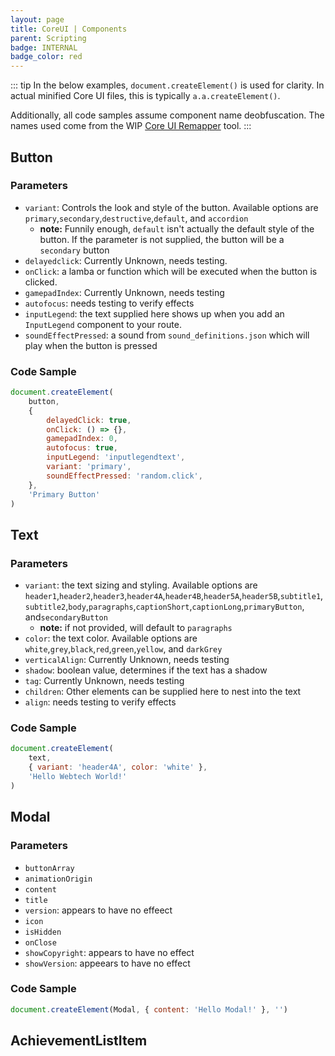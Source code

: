 ```yaml
---
layout: page
title: CoreUI | Components
parent: Scripting
badge: INTERNAL
badge_color: red
---
```


::: tip
In the below examples, `document.createElement()` is used for clarity. In actual minified Core UI files, this is typically `a.a.createElement()`.

Additionally, all code samples assume component name deobfuscation. The names used come from the WIP [Core UI Remapper]() tool.
:::

## Button

### Parameters

-   `variant`: Controls the look and style of the button. Available options are `primary`,`secondary`,`destructive`,`default`, and `accordion`
    -   **note:** Funnily enough, `default` isn't actually the default style of the button. If the parameter is not supplied, the button will be a `secondary` button
-   `delayedclick`: Currently Unknown, needs testing.
-   `onClick`: a lamba or function which will be executed when the button is clicked.
-   `gamepadIndex`: Currently Unknown, needs testing
-   `autofocus`: needs testing to verify effects
-   `inputLegend`: the text supplied here shows up when you add an `InputLegend` component to your route.
-   `soundEffectPressed`: a sound from `sound_definitions.json` which will play when the button is pressed

### Code Sample

```js
document.createElement(
	button,
	{
		delayedClick: true,
		onClick: () => {},
		gamepadIndex: 0,
		autofocus: true,
		inputLegend: 'inputlegendtext',
		variant: 'primary',
		soundEffectPressed: 'random.click',
	},
	'Primary Button'
)
```

## Text

### Parameters

-   `variant`: the text sizing and styling. Available options are `header1`,`header2`,`header3`,`header4A`,`header4B`,`header5A`,`header5B`,`subtitle1`,`subtitle2`,`body`,`paragraphs`,`captionShort`,`captionLong`,`primaryButton`, and`secondaryButton`
    -   **note:** if not provided, will default to `paragraphs`
-   `color`: the text color. Available options are `white`,`grey`,`black`,`red`,`green`,`yellow`, and `darkGrey`
-   `verticalAlign`: Currently Unknown, needs testing
-   `shadow`: boolean value, determines if the text has a shadow
-   `tag`: Currently Unknown, needs testing
-   `children`: Other elements can be supplied here to nest into the text
-   `align`: needs testing to verify effects

### Code Sample

```js
document.createElement(
	text,
	{ variant: 'header4A', color: 'white' },
	'Hello Webtech World!'
)
```

## Modal

### Parameters

-   `buttonArray`
-   `animationOrigin`
-   `content`
-   `title`
-   `version`: appears to have no effeect
-   `icon`
-   `isHidden`
-   `onClose`
-   `showCopyright`: appears to have no effect
-   `showVersion`: appeears to have no effect

### Code Sample

```js
document.createElement(Modal, { content: 'Hello Modal!' }, '')
```

## AchievementListItem
